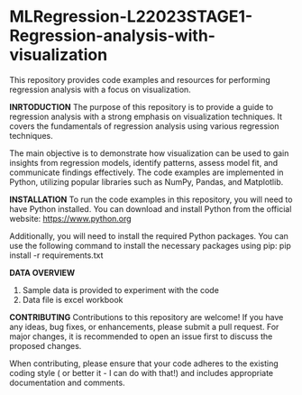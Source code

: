 # MLRegression-L22023STAGE1-Regression-analysis-with-visualization


This repository provides code examples and resources for performing regression analysis with a focus on visualization.

**INRTODUCTION**
The purpose of this repository is to provide a guide to regression analysis with a strong emphasis on visualization techniques. It covers the fundamentals of regression analysis using various regression techniques.

The main objective is to demonstrate how visualization can be used to gain insights from regression models, identify patterns, assess model fit, and communicate findings effectively. The code examples are implemented in Python, utilizing popular libraries such as NumPy, Pandas, and Matplotlib.

**INSTALLATION**
To run the code examples in this repository, you will need to have Python installed. You can download and install Python from the official website: https://www.python.org

Additionally, you will need to install the required Python packages. You can use the following command to install the necessary packages using pip: pip install -r requirements.txt

**DATA OVERVIEW**
1. Sample data is provided to experiment with the code
2. Data file is excel workbook

**CONTRIBUTING**
Contributions to this repository are welcome! If you have any ideas, bug fixes, or enhancements, please submit a pull request. For major changes, it is recommended to open an issue first to discuss the proposed changes.

When contributing, please ensure that your code adheres to the existing coding style ( or better it - I can do with that!) and includes appropriate documentation and comments.
